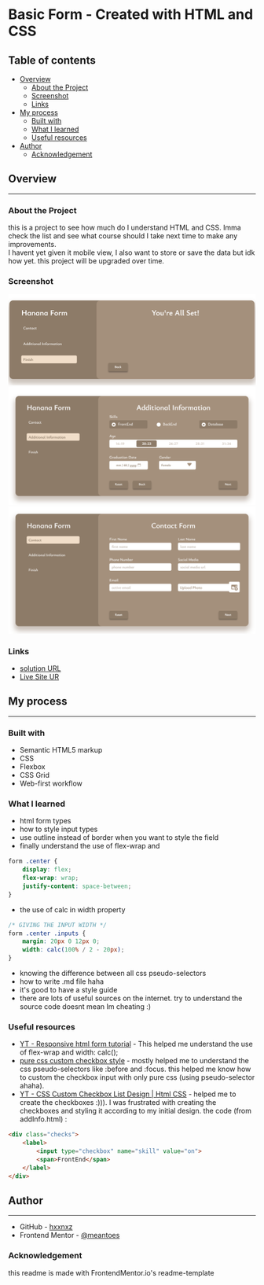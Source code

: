 # Basic Form - Created with HTML and CSS

## Table of contents

- [Overview](#overview)
  - [About the Project](#About-the-Project)
  - [Screenshot](#screenshot)
  - [Links](#links)
- [My process](#my-process)
  - [Built with](#built-with)
  - [What I learned](#what-i-learned)
  - [Useful resources](#useful-resources)
- [Author](#author)
    - [Acknowledgement](#Acknowledgement)


## Overview
---

### About the Project
this is a project to see how much do I understand HTML and CSS. Imma check the list and see what course should I take next time to make any improvements.\
I havent yet given it mobile view, I also want to store or save the data but idk how yet. this project will be upgraded over time. <July sixth>

### Screenshot
![Contact page](<src/screenshots/Screen Shot 2023-07-06 at 00.17.01.png>)
![Additional Design page](<src/screenshots/Screen Shot 2023-07-06 at 00.17.31.png>)
![Finish page](<src/screenshots/Screen Shot 2023-07-06 at 00.17.46.png>)

### Links

- [solution URL](https://github.com/hxnnxz/Basic-Form-With-HTML-and-CSS)
- [Live Site UR](https://your-live-site-url.com)


## My process
---

### Built with

- Semantic HTML5 markup
- CSS
- Flexbox
- CSS Grid
- Web-first workflow

### What I learned

- html form types
- how to style input types
- use outline instead of border when you want to style the field
- finally understand the use of flex-wrap and
```css
form .center {
    display: flex;
    flex-wrap: wrap;
    justify-content: space-between;
}
```

- the use of calc in width property

```css
/* GIVING THE INPUT WIDTH */
form .center .inputs {
    margin: 20px 0 12px 0;
    width: calc(100% / 2 - 20px);
}
```
- knowing the difference between all css pseudo-selectors
- how to write .md file haha
- it's good to have a style guide
- there are lots of useful sources on the internet. try to understand the source code doesnt mean Im cheating :)


### Useful resources

- [YT - Responsive html form tutorial](https://youtu.be/okbByPWS1Xc) - This helped me understand the use of flex-wrap and width: calc();
- [pure css custom checkbox style](https://moderncss.dev/pure-css-custom-checkbox-style/) - mostly helped me to understand the css pseudo-selectors like :before and :focus. this helped me know how to custom the checkbox input with only pure css (using pseudo-selector ahaha).
- [YT - CSS Custom Checkbox List Design | Html CSS](https://youtu.be/jtf6NESiXW8) - helped me to create the checkboxes :))). I was frustrated with creating the checkboxes and styling it according to my initial design. the code (from addInfo.html) :
```html
<div class="checks">
    <label>
        <input type="checkbox" name="skill" value="on">
        <span>FrontEnd</span>
    </label>
</div>
```

## Author
---

- GitHub - [hxxnxz](https://github.com/hxnnxz)
- Frontend Mentor - [@meantoes](https://www.frontendmentor.io/profile/meantoes)

### Acknowledgement
this readme is made with FrontendMentor.io's readme-template